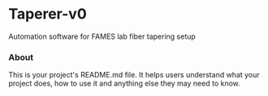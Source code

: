 Taperer-v0
==========

Automation software for FAMES lab fiber tapering setup

### About

This is your project's README.md file. It helps users understand what your
project does, how to use it and anything else they may need to know.